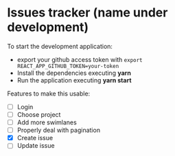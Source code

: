 # Issues tracker (name under development)

To start the development application:

* export your github access token with `export REACT_APP_GITHUB_TOKEN=your-token`
* Install the dependencies executing **yarn**
* Run the application executing **yarn start**

Features to make this usable:

- [ ] Login
- [ ] Choose project
- [ ] Add more swimlanes
- [ ] Properly deal with pagination
- [x] Create issue
- [ ] Update issue
